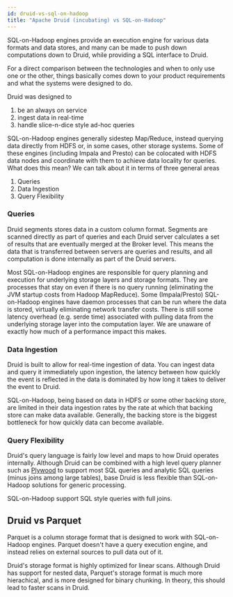 ```yaml
---
id: druid-vs-sql-on-hadoop
title: "Apache Druid (incubating) vs SQL-on-Hadoop"
---
```


<!--
  ~ Licensed to the Apache Software Foundation (ASF) under one
  ~ or more contributor license agreements.  See the NOTICE file
  ~ distributed with this work for additional information
  ~ regarding copyright ownership.  The ASF licenses this file
  ~ to you under the Apache License, Version 2.0 (the
  ~ "License"); you may not use this file except in compliance
  ~ with the License.  You may obtain a copy of the License at
  ~
  ~   http://www.apache.org/licenses/LICENSE-2.0
  ~
  ~ Unless required by applicable law or agreed to in writing,
  ~ software distributed under the License is distributed on an
  ~ "AS IS" BASIS, WITHOUT WARRANTIES OR CONDITIONS OF ANY
  ~ KIND, either express or implied.  See the License for the
  ~ specific language governing permissions and limitations
  ~ under the License.
  -->


SQL-on-Hadoop engines provide an
execution engine for various data formats and data stores, and
many can be made to push down computations down to Druid, while providing a SQL interface to Druid.

For a direct comparison between the technologies and when to only use one or the other, things basically comes down to your
product requirements and what the systems were designed to do.

Druid was designed to

1. be an always on service
1. ingest data in real-time
1. handle slice-n-dice style ad-hoc queries

SQL-on-Hadoop engines generally sidestep Map/Reduce, instead querying data directly from HDFS or, in some cases, other storage systems.
Some of these engines (including Impala and Presto) can be colocated with HDFS data nodes and coordinate with them to achieve data locality for queries.
What does this mean?  We can talk about it in terms of three general areas

1. Queries
1. Data Ingestion
1. Query Flexibility

### Queries

Druid segments stores data in a custom column format. Segments are scanned directly as part of queries and each Druid server
calculates a set of results that are eventually merged at the Broker level. This means the data that is transferred between servers
are queries and results, and all computation is done internally as part of the Druid servers.

Most SQL-on-Hadoop engines are responsible for query planning and execution for underlying storage layers and storage formats.
They are processes that stay on even if there is no query running (eliminating the JVM startup costs from Hadoop MapReduce).
Some (Impala/Presto) SQL-on-Hadoop engines have daemon processes that can be run where the data is stored, virtually eliminating network transfer costs. There is still
some latency overhead (e.g. serde time) associated with pulling data from the underlying storage layer into the computation layer. We are unaware of exactly
how much of a performance impact this makes.

### Data Ingestion

Druid is built to allow for real-time ingestion of data.  You can ingest data and query it immediately upon ingestion,
the latency between how quickly the event is reflected in the data is dominated by how long it takes to deliver the event to Druid.

SQL-on-Hadoop, being based on data in HDFS or some other backing store, are limited in their data ingestion rates by the
rate at which that backing store can make data available.  Generally, the backing store is the biggest bottleneck for
how quickly data can become available.

### Query Flexibility

Druid's query language is fairly low level and maps to how Druid operates internally. Although Druid can be combined with a high level query
planner such as [Plywood](https://github.com/implydata/plywood) to support most SQL queries and analytic SQL queries (minus joins among large tables),
base Druid is less flexible than SQL-on-Hadoop solutions for generic processing.

SQL-on-Hadoop support SQL style queries with full joins.

## Druid vs Parquet

Parquet is a column storage format that is designed to work with SQL-on-Hadoop engines. Parquet doesn't have a query execution engine, and instead
relies on external sources to pull data out of it.

Druid's storage format is highly optimized for linear scans. Although Druid has support for nested data, Parquet's storage format is much
more hierachical, and is more designed for binary chunking. In theory, this should lead to faster scans in Druid.
